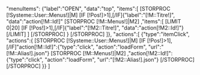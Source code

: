 "menuItems":
{"label":"OPEN", "data":"top", "items":[
	[STORPROC [!Systeme::User::Menus!]|M]
		[IF [!Pos!]>1],[/IF]{"label":"[!M::Titre!]", "data":"action[!M::Id!]"
			[STORPROC [!M::Menus!]|M2]
			 ,"items":[
				[LIMIT 0|20]
					[IF [!Pos!]>1],[/IF]{"label":"[!M2::Titre!]", "data":"action[!M2::Id!]"}
				[/LIMIT]
			]
			[/STORPROC]
		}
	[/STORPROC]
]},
"actions":[
	{"type":"itemClick", "actions":{
		[STORPROC [!Systeme::User::Menus!]|M]
		[IF [!Pos!]>1],[/IF]"action[!M::Id!]":{"type":"click", "action":"loadForm", "url":"[!M::Alias!].json"}
			[STORPROC [!M::Menus!]|M2]
				,"action[!M2::Id!]":{"type":"click", "action":"loadForm", "url":"[!M2::Alias!].json"}
			[/STORPROC]
		[/STORPROC]
	}}
]
